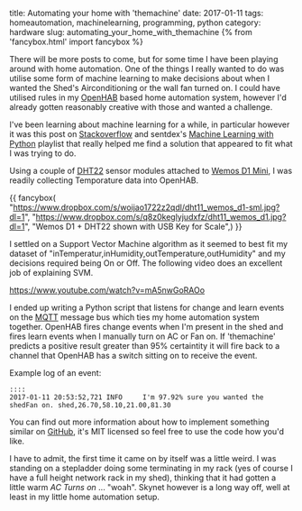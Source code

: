 title: Automating your home with 'themachine'
date: 2017-01-11
tags: homeautomation, machinelearning, programming, python
category: hardware
slug: automating_your_home_with_themachine
{% from 'fancybox.html' import fancybox %}

There will be more posts to come, but for some time I have been playing around with home automation. One of the things I really wanted to do was utilise some form of machine learning to make decisions about when I wanted the Shed's Airconditioning or the wall fan turned on. I could have utilised rules in my [OpenHAB](http://www.openhab.org/) based home automation system, however I'd already gotten reasonably creative with those and wanted a challenge.

I've been learning about machine learning for a while, in particular however it was this post on [Stackoverflow](http://stackoverflow.com/questions/30991592/support-vector-machine-in-python-using-libsvm-example-of-features) and sentdex's [Machine Learning with Python](https://www.youtube.com/playlist?list=PLQVvvaa0QuDfKTOs3Keq_kaG2P55YRn5v) playlist that really helped me find a solution that appeared to fit what I was trying to do.

Using a couple of [DHT22](http://www.freetronics.com.au/products/humidity-and-temperature-sensor-module) sensor modules attached to [Wemos D1 Mini](https://www.wemos.cc/product/d1-mini.html), I was readily collecting Temporature data into OpenHAB.

{{ fancybox(
  "https://www.dropbox.com/s/woijao1722z2qdl/dht11_wemos_d1-sml.jpg?dl=1",
  "https://www.dropbox.com/s/q8z0keglyjudxfz/dht11_wemos_d1.jpg?dl=1",
  "Wemos D1 + DHT22 shown with USB Key for Scale",)
}}

I settled on a Support Vector Machine algorithm as it seemed to best fit my dataset of "inTemperatur,inHumidity,outTemperature,outHumidity" and my decisions required being On or Off. The following video does an excellent job of explaining SVM.

https://www.youtube.com/watch?v=mA5nwGoRAOo

I ended up writing a Python script that listens for change and learn events on the [MQTT](https://en.wikipedia.org/wiki/MQTT) message bus which ties my home automation system together. OpenHAB fires change events when I'm present in the shed and fires learn events when I manually turn on AC or Fan on. If 'themachine' predicts a positive result greater than 95% certaintity it will fire back to a channel that OpenHAB has a switch sitting on to receive the event.

Example log of an event:

    ::::
    2017-01-11 20:53:52,721 INFO     I'm 97.92% sure you wanted the shedFan on. shed,26.70,58.10,21.00,81.30

You can find out more information about how to implement something similar on [GitHub](https://github.com/techman83/habsvm-themachine), it's MIT licensed so feel free to use the code how you'd like.

I have to admit, the first time it came on by itself was a little weird. I was standing on a stepladder doing some terminating in my rack (yes of course I have a full height network rack in my shed), thinking that it had gotten a little warm *AC Turns on* ... "woah". Skynet however is a long way off, well at least in my little home automation setup.
